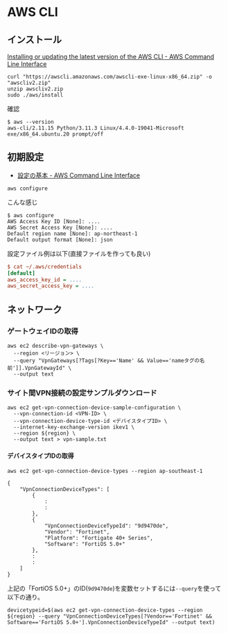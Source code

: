 # AWS CLI

## インストール

[Installing or updating the latest version of the AWS CLI - AWS Command Line Interface](https://docs.aws.amazon.com/cli/latest/userguide/getting-started-install.html)

```console
curl "https://awscli.amazonaws.com/awscli-exe-linux-x86_64.zip" -o "awscliv2.zip"
unzip awscliv2.zip
sudo ./aws/install
```

確認

```console
$ aws --version
aws-cli/2.11.15 Python/3.11.3 Linux/4.4.0-19041-Microsoft exe/x86_64.ubuntu.20 prompt/off
```

## 初期設定

- [設定の基本 - AWS Command Line Interface](https://docs.aws.amazon.com/ja_jp/cli/latest/userguide/cli-configure-quickstart.html)

```console
aws configure
```

こんな感じ

```console
$ aws configure
AWS Access Key ID [None]: ....
AWS Secret Access Key [None]: ....
Default region name [None]: ap-northeast-1
Default output format [None]: json
```

設定ファイル例は以下(直接ファイルを作っても良い)

```ini
$ cat ~/.aws/credentials 
[default]
aws_access_key_id = ....
aws_secret_access_key = ....
```

## ネットワーク

### ゲートウェイIDの取得

```console
aws ec2 describe-vpn-gateways \
  --region <リージョン> \
  --query "VpnGateways[?Tags[?Key=='Name' && Value=='nameタグの名前']].VpnGatewayId" \
  --output text
```

### サイト間VPN接続の設定サンプルダウンロード

```console
aws ec2 get-vpn-connection-device-sample-configuration \
  --vpn-connection-id <VPN-ID> \
  --vpn-connection-device-type-id <デバイスタイプID> \
  --internet-key-exchange-version ikev1 \
  --region ${region} \
  --output text > vpn-sample.txt
```

#### デバイスタイプIDの取得

```console
aws ec2 get-vpn-connection-device-types --region ap-southeast-1

{
    "VpnConnectionDeviceTypes": [
        {
            :
            :
        },
        {
            "VpnConnectionDeviceTypeId": "9d9470de",
            "Vendor": "Fortinet",
            "Platform": "Fortigate 40+ Series",
            "Software": "FortiOS 5.0+"
        },
        :
        :
    ]
}
```

上記の「FortiOS 5.0+」のID(`9d9470de`)を変数セットするには`--query`を使って以下の通り。

```console
devicetypeid=$(aws ec2 get-vpn-connection-device-types --region ${region} --query "VpnConnectionDeviceTypes[?Vendor=='Fortinet' && Software=='FortiOS 5.0+'].VpnConnectionDeviceTypeId" --output text)
```
